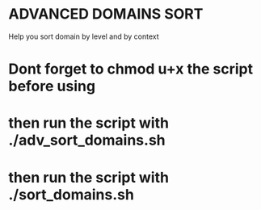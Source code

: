 # ADVANCED DOMAINS SORT

Help you sort domain by level and by context

# Dont forget to chmod u+x the script before using

# then run the script with ./adv_sort_domains.sh <file> <outpu>

# then run the script with ./sort_domains.sh <file> <outpu>
